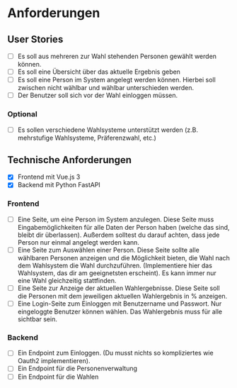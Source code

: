 # Anforderungen

## User Stories

- [ ] Es soll aus mehreren zur Wahl stehenden Personen gewählt werden können.
- [ ] Es soll eine Übersicht über das aktuelle Ergebnis geben
- [ ] Es soll eine Person im System angelegt werden können. Hierbei soll zwischen nicht wählbar und wählbar unterschieden werden.
- [ ] Der Benutzer soll sich vor der Wahl einloggen müssen.

### Optional

- [ ] Es sollen verschiedene Wahlsysteme unterstützt werden (z.B. mehrstufige Wahlsysteme, Präferenzwahl, etc.)

## Technische Anforderungen

- [x] Frontend mit Vue.js 3
- [x] Backend mit Python FastAPI

### Frontend

- [ ] Eine Seite, um eine Person im System anzulegen. Diese Seite muss Eingabemöglichkeiten für alle Daten der Person haben (welche das sind, bleibt dir überlassen). Außerdem solltest du darauf achten, dass jede Person nur einmal angelegt werden kann.
- [ ] Eine Seite zum Auswählen einer Person. Diese Seite sollte alle wählbaren Personen anzeigen und die Möglichkeit bieten, die Wahl nach dem Wahlsystem die Wahl durchzuführen. (Implementiere hier das Wahlsystem, das dir am geeignetsten erscheint). Es kann immer nur eine Wahl gleichzeitig stattfinden.
- [ ] Eine Seite zur Anzeige der aktuellen Wahlergebnisse. Diese Seite soll die Personen mit dem jeweiligen aktuellen Wahlergebnis in % anzeigen.
- [ ] Eine Login-Seite zum Einloggen mit Benutzername und Passwort. Nur eingeloggte Benutzer können wählen. Das Wahlergebnis muss für alle sichtbar sein.

### Backend

- [ ] Ein Endpoint zum Einloggen. (Du musst nichts so kompliziertes wie Oauth2 implementieren).
- [ ] Ein Endpoint für die Personenverwaltung
- [ ] Ein Endpoint für die Wahlen
